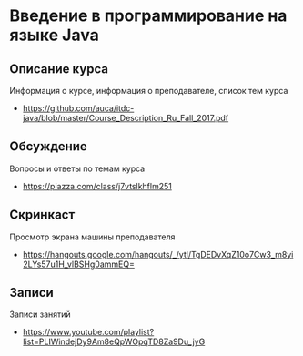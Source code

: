 # Введение в программирование на языке Java

## Описание курса

Информация о курсе, информация о преподавателе, список тем курса

* <https://github.com/auca/itdc-java/blob/master/Course_Description_Ru_Fall_2017.pdf>

## Обсуждение

Вопросы и ответы по темам курса

* <https://piazza.com/class/j7vtslkhflm251>

## Скринкаст

Просмотр экрана машины преподавателя

* <https://hangouts.google.com/hangouts/_/ytl/TgDEDvXqZ10o7Cw3_m8yi2LYs57u1H_vlBSHg0ammEQ=>

## Записи

Записи занятий

* <https://www.youtube.com/playlist?list=PLIWindejDy9Am8eQpWOpqTD8Za9Du_jyG>
